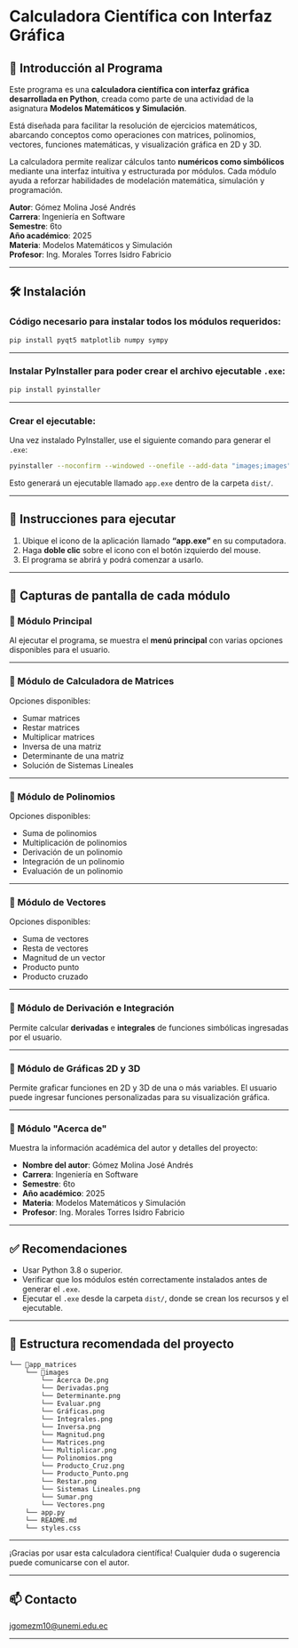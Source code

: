 
# Calculadora Científica con Interfaz Gráfica

## 📘 Introducción al Programa

Este programa es una **calculadora científica con interfaz gráfica desarrollada en Python**, creada como parte de una actividad de la asignatura **Modelos Matemáticos y Simulación**.

Está diseñada para facilitar la resolución de ejercicios matemáticos, abarcando conceptos como operaciones con matrices, polinomios, vectores, funciones matemáticas, y visualización gráfica en 2D y 3D.

La calculadora permite realizar cálculos tanto **numéricos como simbólicos** mediante una interfaz intuitiva y estructurada por módulos. Cada módulo ayuda a reforzar habilidades de modelación matemática, simulación y programación.

**Autor**: Gómez Molina José Andrés  
**Carrera**: Ingeniería en Software  
**Semestre**: 6to  
**Año académico**: 2025  
**Materia**: Modelos Matemáticos y Simulación  
**Profesor**: Ing. Morales Torres Isidro Fabricio  

---

## 🛠 Instalación

### Código necesario para instalar todos los módulos requeridos:

```bash
pip install pyqt5 matplotlib numpy sympy
```

---

### Instalar PyInstaller para poder crear el archivo ejecutable `.exe`:

```bash
pip install pyinstaller
```

---

### Crear el ejecutable:

Una vez instalado PyInstaller, use el siguiente comando para generar el `.exe`:

```bash
pyinstaller --noconfirm --windowed --onefile --add-data "images;images" --add-data "styles.css;." app.py
```

Esto generará un ejecutable llamado `app.exe` dentro de la carpeta `dist/`.

---

## 🚀 Instrucciones para ejecutar

1. Ubique el icono de la aplicación llamado **“app.exe”** en su computadora.
2. Haga **doble clic** sobre el icono con el botón izquierdo del mouse.
3. El programa se abrirá y podrá comenzar a usarlo.

---

## 🧩 Capturas de pantalla de cada módulo

### 🔹 Módulo Principal

Al ejecutar el programa, se muestra el **menú principal** con varias opciones disponibles para el usuario.

---

### 🔹 Módulo de Calculadora de Matrices

Opciones disponibles:

- Sumar matrices  
- Restar matrices  
- Multiplicar matrices  
- Inversa de una matriz  
- Determinante de una matriz  
- Solución de Sistemas Lineales

---

### 🔹 Módulo de Polinomios

Opciones disponibles:

- Suma de polinomios  
- Multiplicación de polinomios  
- Derivación de un polinomio  
- Integración de un polinomio  
- Evaluación de un polinomio

---

### 🔹 Módulo de Vectores

Opciones disponibles:

- Suma de vectores  
- Resta de vectores  
- Magnitud de un vector  
- Producto punto  
- Producto cruzado

---

### 🔹 Módulo de Derivación e Integración

Permite calcular **derivadas** e **integrales** de funciones simbólicas ingresadas por el usuario.

---

### 🔹 Módulo de Gráficas 2D y 3D

Permite graficar funciones en 2D y 3D de una o más variables. El usuario puede ingresar funciones personalizadas para su visualización gráfica.

---

### 🔹 Módulo "Acerca de"

Muestra la información académica del autor y detalles del proyecto:

- **Nombre del autor**: Gómez Molina José Andrés  
- **Carrera**: Ingeniería en Software  
- **Semestre**: 6to  
- **Año académico**: 2025  
- **Materia**: Modelos Matemáticos y Simulación  
- **Profesor**: Ing. Morales Torres Isidro Fabricio

---

## ✅ Recomendaciones

- Usar Python 3.8 o superior.
- Verificar que los módulos estén correctamente instalados antes de generar el `.exe`.
- Ejecutar el `.exe` desde la carpeta `dist/`, donde se crean los recursos y el ejecutable.

---

## 📁 Estructura recomendada del proyecto

```
└── 📁app_matrices
    └── 📁images
        └── Acerca De.png
        └── Derivadas.png
        └── Determinante.png
        └── Evaluar.png
        └── Gráficas.png
        └── Integrales.png
        └── Inversa.png
        └── Magnitud.png
        └── Matrices.png
        └── Multiplicar.png
        └── Polinomios.png
        └── Producto_Cruz.png
        └── Producto_Punto.png
        └── Restar.png
        └── Sistemas Lineales.png
        └── Sumar.png
        └── Vectores.png
    └── app.py
    └── README.md
    └── styles.css
```

---

¡Gracias por usar esta calculadora científica! Cualquier duda o sugerencia puede comunicarse con el autor.

---
## 📫 Contacto

jgomezm10@unemi.edu.ec

---